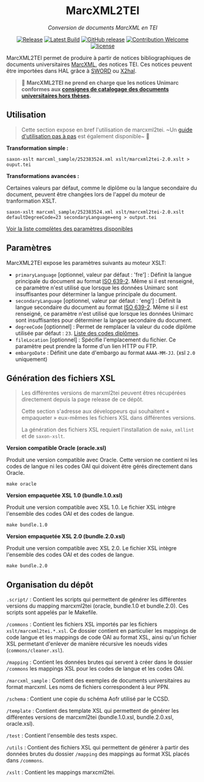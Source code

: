 <div align="center">

# MarcXML2TEI

_Conversion de documents MarcXML en TEI_

[![Release](https://github.com/abes-esr/marcxml2tei/actions/workflows/release.yml/badge.svg)](https://github.com/abes-esr/marcxml2tei/actions/workflows/release.yml)
[![Latest Build](https://img.shields.io/badge/%F0%9F%93%A6%20lastest%20build-marcxml2tei.xsl-yellow)](https://github.com/abes-esr/marcxml2tei/releases/latest/download/marcxml2tei-2.0.xsl)
[![GitHub release](https://img.shields.io/github/release/abes-esr/marcxml2tei.svg)](https://github.com/abes-esr/marcxml2tei/releases/latest)
[![Contribution Welcome](https://img.shields.io/badge/contribution-welcome-green.svg)](https://github.com/abes-esr/marcxml2tei/pulls)
[![license](https://img.shields.io/badge/license-CeCILL%202.1-blue.svg)](https://cecill.info/licences/Licence_CeCILL_V2.1-en.txt)

</div>

MarcXML2TEI permet de produire à partir de notices bibliographiques de documents universitaires [MarcXML](http://documentation.abes.fr/sudoc/manuels/administration/aidewebservices/index.html#SudocMarcXML), des notices TEI. Ces notices peuvent être importées dans HAL grâce à [SWORD](https://api.archives-ouvertes.fr/docs/sword) ou [X2hal](https://doc.archives-ouvertes.fr/x2hal/).


> 📝 __MarcXML2TEI ne prend en charge que les notices Unimarc conformes aux [consignes de catalogage des documents universitaires hors thèses](http://documentation.abes.fr/sudoc/regles/Catalogage/Regles_Theses_AutresDocsUniv.htm).__

## Utilisation

> Cette section expose en bref l'utilisation de marcxml2tei. ~Un [guide d'utilisation pas à pas](./guide.md) est également disponible~ 📔
 
__Transformation simple :__

```
saxon-xslt marcxml_sample/252383524.xml xslt/marcxml2tei-2.0.xslt > ouput.tei
```

__Transformations avancées :__

Certaines valeurs par défaut, comme le diplôme ou la langue secondaire du document, peuvent être changées lors de l'appel du moteur de tranformation XSLT.

```
saxon-xslt marcxml_sample/252383524.xml xslt/marcxml2tei-2.0.xslt defaultDegreeCode=23 secondaryLanguage=eng > output.tei
```

[Voir la liste complètes des paramètres disponibles](#paramètres)

## Paramètres

MarcXML2TEI expose les paramètres suivants au moteur XSLT:

* `primaryLanguage` [optionnel, valeur par défaut : 'fre'] : Définit la langue principale du document au format [ISO 639-2](https://www.loc.gov/standards/iso639-2/php/code_list.php). Même si il est renseigné, ce paramètre n'est utilisé que lorsque les données Unimarc sont insuffisantes pour déterminer la langue principale du document.
* `secondaryLanguage` [optionnel, valeur par défaut : 'eng'] : Définit la langue secondaire du document au format [ISO 639-2](https://www.loc.gov/standards/iso639-2/php/code_list.php). Même si il est renseigné, ce paramètre n'est utilisé que lorsque les données Unimarc sont insuffisantes pour déterminer la langue secondaire du document.
* `degreeCode` [optionnel] : Permet de remplacer la valeur du code diplôme utilisée par défaut : `23`. [Liste des codes diplômes](https://api.archives-ouvertes.fr/ref/metadataList/?q=metaName_s:dumas_degreeType&rows=100&fl=fr_metaLabel_s,metaValue_s).
* `fileLocation` [optionnel] : Spécifie l'emplacement du fichier. Ce paramètre peut prendre la forme d'un lien HTTP ou FTP.
* `embargoDate` : Définit une date d'embargo au format `AAAA-MM-JJ`. (xsl `2.0` uniquement)

## Génération des fichiers XSL

> Les différentes versions de marxml2tei peuvent êtres récupérées directement depuis la page release de ce dépôt.
> 
> Cette section s'adresse aux développeurs qui souhaitent « empaqueter » eux-mêmes les fichiers XSL dans différentes versions. 
> 
> La génération des fichiers XSL requiert l'installation de `make`, `xmllint` et de `saxon-xslt`.

__Version compatible Oracle (oracle.xsl)__

Produit une version compatible avec Oracle. Cette version ne contient ni les codes de langue ni les codes OAI qui doivent être gérés directement dans Oracle.

```
make oracle
```

__Version empaquetée XSL 1.0 (bundle.1.0.xsl)__

Produit une version compatible avec XSL 1.0. Le fichier XSL intègre l'ensemble des codes OAI et des codes de langue.

```
make bundle.1.0
```

__Version empaquetée XSL 2.0 (bundle.2.0.xsl)__

Produit une version compatible avec XSL 2.0. Le fichier XSL intègre l'ensemble des codes OAI et des codes de langue.

```
make bundle.2.0
```

## Organisation du dépôt

`.script/` : Contient les scripts qui permettent de générer les différentes versions du mapping marcxml2tei (oracle, bundle.1.0 et bundle.2.0). Ces scripts sont appelés par le Makefile.

`/commons` : Contient les fichiers XSL importés par les fichiers `xslt/marcxml2tei.*.xsl`. Ce dossier contient en particulier les mappings de code langue et les mappings de code OAI au format XSL, ainsi qu'un fichier XSL permetant d'enlever de manière récursive les noeuds vides (`commons/cleaner.xsl`).

`/mapping` : Contient les données brutes qui servent à créer dans le dossier `/commons` les mappings XSL pour les codes de langue et les codes OAI.

`/marcxml_sample` : Contient des exemples de documents universitaires au format marcxml. Les noms de fichiers correspondent à leur PPN.

`/schema` : Contient une copie du schéma Aofr utilisé par le CCSD.

`/template` : Contient des template XSL qui permettent de générer les différentes versions de marcxml2tei (bundle.1.0.xsl, bundle.2.0.xsl, oracle.xsl).

`/test` : Contient l'ensemble des tests xspec.

`/utils` : Contient des fichiers XSL qui permettent de générer à partir des données brutes du dossier `/mapping` des mappings au format XSL placés dans `/commons`.

`/xslt` : Contient les mappings marxcml2tei.
